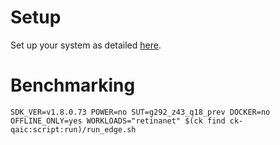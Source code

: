 # Setup
Set up your system as detailed [here](https://github.com/krai/ck-qaic/blob/main/script/setup.aedk/README.md).

# Benchmarking
```
SDK_VER=v1.8.0.73 POWER=no SUT=g292_z43_q18_prev DOCKER=no OFFLINE_ONLY=yes WORKLOADS="retinanet" $(ck find ck-qaic:script:run)/run_edge.sh
```
